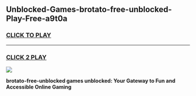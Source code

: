 
## Unblocked-Games-brotato-free-unblocked-Play-Free-a9t0a
<h3>
<a href="https://premium76.site?title=brotato-free-unblocked&ref=21A">CLICK TO PLAY</a></h3>
<hr>

<h3>
<a href="https://premium76.site?title=brotato-free-unblocked&ref=21A">CLICK 2 PLAY</a>
  
</h3>

<a href="https://premium76.site?title=brotato-free-unblocked&ref=21A"><img src="https://clearcache.store/games.png"></a>


**brotato-free-unblocked games unblocked: Your Gateway to Fun and Accessible Online Gaming**
